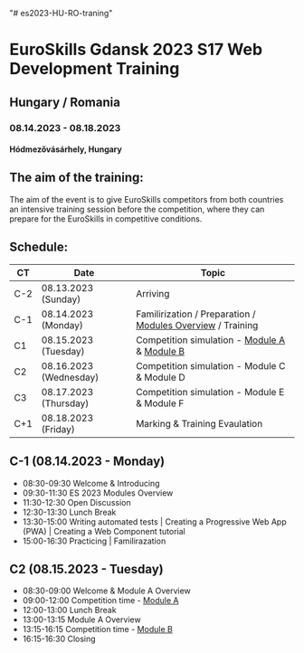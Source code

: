 "# es2023-HU-RO-traning" 

# EuroSkills Gdansk 2023 S17 Web Development Training
## Hungary / Romania

### 08.14.2023 - 08.18.2023
#### Hódmezővásárhely, Hungary

## The aim of the training:
The aim of the event is to give EuroSkills competitors from both countries an intensive training session before the competition, where they can prepare for the  EuroSkills in competitive conditions.

## Schedule:


| CT | Date | Topic | 
| -------- | -------- | -------- | 
| C-2 | 08.13.2023 (Sunday)     | Arriving     | 
| C-1 | 08.14.2023 (Monday)     | Familirization / Preparation / [Modules Overview](https://github.com/es2023-s17-hu-prep/es2023-HU-RO-traning/blob/main/module-overviews.md) / Training | 
| C1 | 08.15.2023 (Tuesday)     | Competition simulation - [Module A](https://github.com/es2023-s17-hu-prep/es2023-HU-RO-traning/blob/main/module-A.md) & [Module B](https://github.com/es2023-s17-hu-prep/es2023-HU-RO-traning/blob/main/module-B.md) | 
| C2 | 08.16.2023 (Wednesday)     | Competition simulation - Module C & Module D | 
| C3 | 08.17.2023 (Thursday)     | Competition simulation - Module E & Module F | 
| C+1 | 08.18.2023 (Friday)     | Marking & Training Evaulation | 

## C-1 (08.14.2023 - Monday)

* 08:30-09:30 Welcome & Introducing
* 09:30-11:30 ES 2023 Modules Overview
* 11:30-12:30 Open Discussion
* 12:30-13:30 Lunch Break
* 13:30-15:00 Writing automated tests | Creating a Progressive Web App (PWA) | Creating a Web Component tutorial
* 15:00-16:30 Practicing | Familirazation

## C2 (08.15.2023 - Tuesday)

* 08:30-09:00 Welcome & Module A Overview
* 09:00-12:00 Competition time - [Module A](https://github.com/es2023-s17-hu-prep/es2023-HU-RO-traning/blob/main/module-A.md)
* 12:00-13:00 Lunch Break
* 13:00-13:15 Module A Overview
* 13:15-16:15 Competition time - [Module B](https://github.com/es2023-s17-hu-prep/es2023-HU-RO-traning/blob/main/module-B.md)
* 16:15-16:30 Closing
